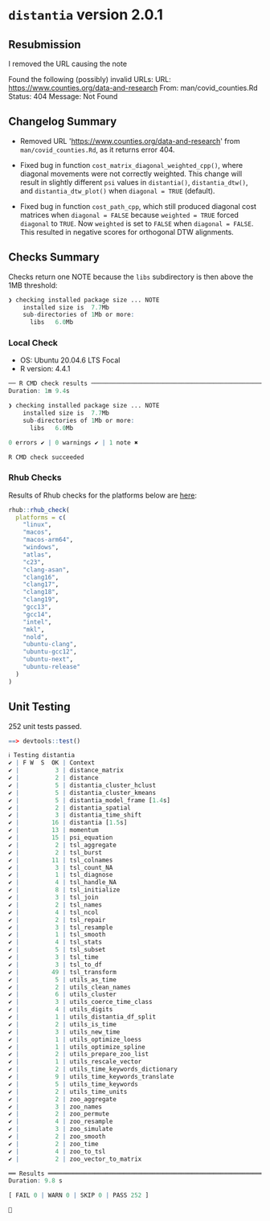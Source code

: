 # `distantia` version 2.0.1

## Resubmission

I removed the URL causing the note

Found the following (possibly) invalid URLs:
     URL: https://www.counties.org/data-and-research
       From: man/covid_counties.Rd
       Status: 404
       Message: Not Found


## Changelog Summary

- Removed URL 'https://www.counties.org/data-and-research' from `man/covid_counties.Rd`, as it returns error 404.

- Fixed bug in function `cost_matrix_diagonal_weighted_cpp()`, where diagonal movements were not correctly weighted. This change will result in slightly different `psi` values in `distantia()`, `distantia_dtw()`, and `distantia_dtw_plot()` when `diagonal = TRUE` (default).

- Fixed bug in function `cost_path_cpp`, which still produced diagonal cost matrices when `diagonal = FALSE` because `weighted = TRUE` forced `diagonal` to `TRUE`. Now `weighted` is set to `FALSE` when `diagonal = FALSE`. This resulted in negative scores for orthogonal DTW alignments.

## Checks Summary

Checks return one NOTE because the `libs` subdirectory is then above the 1MB threshold:

```r
❯ checking installed package size ... NOTE
    installed size is  7.7Mb
    sub-directories of 1Mb or more:
      libs   6.0Mb
```

### Local Check

- OS: Ubuntu 20.04.6 LTS Focal
- R version: 4.4.1

```r
── R CMD check results ─────────────────────────────────────────────────────────── distantia 2.0.1 ────
Duration: 1m 9.4s

❯ checking installed package size ... NOTE
    installed size is  7.7Mb
    sub-directories of 1Mb or more:
      libs   6.0Mb

0 errors ✔ | 0 warnings ✔ | 1 note ✖

R CMD check succeeded
```

### Rhub Checks

Results of Rhub checks for the platforms below are [here](https://github.com/BlasBenito/distantia/actions/runs/12913964438):

```r
rhub::rhub_check(
  platforms = c(
    "linux",
    "macos",
    "macos-arm64",
    "windows",
    "atlas",
    "c23",
    "clang-asan",
    "clang16",
    "clang17",
    "clang18",
    "clang19",
    "gcc13",
    "gcc14",
    "intel",
    "mkl",
    "nold",
    "ubuntu-clang",
    "ubuntu-gcc12",
    "ubuntu-next",
    "ubuntu-release"
  )
)
```

## Unit Testing

252 unit tests passed.

```r
==> devtools::test()

ℹ Testing distantia
✔ | F W  S  OK | Context
✔ |          3 | distance_matrix                                                                       
✔ |          2 | distance                                                                              
✔ |          5 | distantia_cluster_hclust                                                              
✔ |          5 | distantia_cluster_kmeans                                                              
✔ |          5 | distantia_model_frame [1.4s]                                                          
✔ |          2 | distantia_spatial                                                                     
✔ |          3 | distantia_time_shift                                                                  
✔ |         16 | distantia [1.5s]                                                                      
✔ |         13 | momentum                                                                              
✔ |         15 | psi_equation                                                                          
✔ |          2 | tsl_aggregate                                                                         
✔ |          2 | tsl_burst                                                                             
✔ |         11 | tsl_colnames                                                                          
✔ |          3 | tsl_count_NA                                                                          
✔ |          1 | tsl_diagnose                                                                          
✔ |          4 | tsl_handle_NA                                                                         
✔ |          8 | tsl_initialize                                                                        
✔ |          3 | tsl_join                                                                              
✔ |          2 | tsl_names                                                                             
✔ |          4 | tsl_ncol                                                                              
✔ |          2 | tsl_repair                                                                            
✔ |          3 | tsl_resample                                                                          
✔ |          1 | tsl_smooth                                                                            
✔ |          4 | tsl_stats                                                                             
✔ |          5 | tsl_subset                                                                            
✔ |          3 | tsl_time                                                                              
✔ |          3 | tsl_to_df                                                                             
✔ |         49 | tsl_transform                                                                         
✔ |          5 | utils_as_time                                                                         
✔ |          2 | utils_clean_names                                                                     
✔ |          6 | utils_cluster                                                                         
✔ |          3 | utils_coerce_time_class                                                               
✔ |          4 | utils_digits                                                                          
✔ |          1 | utils_distantia_df_split                                                              
✔ |          2 | utils_is_time                                                                         
✔ |          3 | utils_new_time                                                                        
✔ |          1 | utils_optimize_loess                                                                  
✔ |          1 | utils_optimize_spline                                                                 
✔ |          2 | utils_prepare_zoo_list                                                                
✔ |          1 | utils_rescale_vector                                                                  
✔ |          2 | utils_time_keywords_dictionary                                                        
✔ |          9 | utils_time_keywords_translate                                                         
✔ |          5 | utils_time_keywords                                                                   
✔ |          2 | utils_time_units                                                                      
✔ |          2 | zoo_aggregate                                                                         
✔ |          3 | zoo_names                                                                             
✔ |          2 | zoo_permute                                                                           
✔ |          4 | zoo_resample                                                                          
✔ |          3 | zoo_simulate                                                                          
✔ |          2 | zoo_smooth                                                                            
✔ |          2 | zoo_time                                                                              
✔ |          4 | zoo_to_tsl                                                                            
✔ |          2 | zoo_vector_to_matrix                                                                  

══ Results ════════════════════════════════════════════════════════════════════════════════════════════
Duration: 9.8 s

[ FAIL 0 | WARN 0 | SKIP 0 | PASS 252 ]

🥳
```
